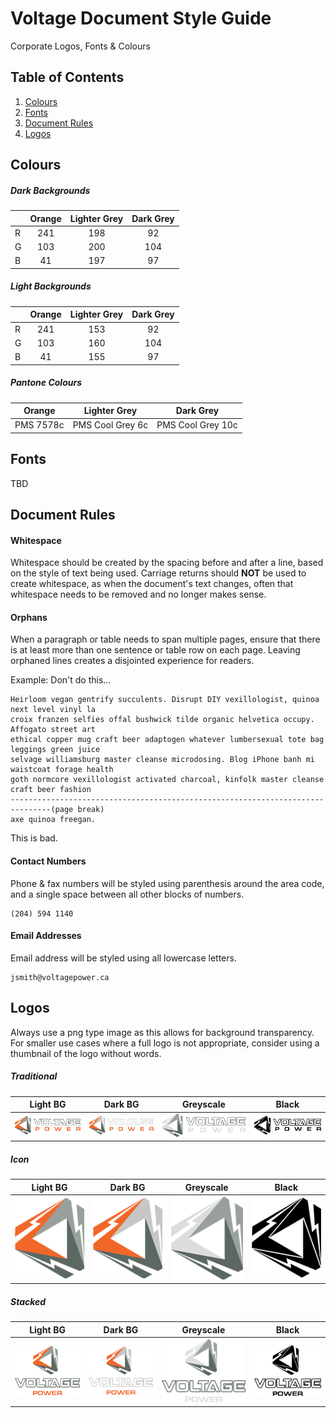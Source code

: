 # Voltage Document Style Guide
Corporate Logos, Fonts &amp; Colours

## Table of Contents
1. [Colours](#colours)
2. [Fonts](#fonts)
3. [Document Rules](#document-rules)
4. [Logos](#logos)

## Colours <a name="colours"></a>

##### Dark Backgrounds

|     | Orange | Lighter Grey | Dark Grey |
| --- | :----: | :----------: | :-------: |
| R | 241 | 198 | 92 |
| G | 103 | 200 | 104 |
| B | 41 | 197 | 97 |

##### Light Backgrounds

|     | Orange | Lighter Grey | Dark Grey |
| --- | :----: | :----------: | :-------: |
| R | 241 | 153 | 92 |
| G | 103 | 160 | 104 |
| B | 41 | 155 | 97 |

##### Pantone Colours

| Orange | Lighter Grey | Dark Grey |
| :----: | :----------: | :-------: |
| PMS 7578c | PMS Cool Grey 6c | PMS Cool Grey 10c |

## Fonts <a name="fonts"></a>

TBD

## Document Rules <a name="document-rules"></a>

#### Whitespace

Whitespace should be created by the spacing before and after a line, based on the style of text being used. Carriage returns should **NOT** be used to create whitespace, as when the document's text changes, often that whitespace needs to be removed and no longer makes sense.

#### Orphans

When a paragraph or table needs to span multiple pages, ensure that there is at least more than one sentence or table row on each page. Leaving orphaned lines creates a disjointed experience for readers.

Example: Don't do this...
```
Heirloom vegan gentrify succulents. Disrupt DIY vexillologist, quinoa next level vinyl la
croix franzen selfies offal bushwick tilde organic helvetica occupy. Affogato street art
ethical copper mug craft beer adaptogen whatever lumbersexual tote bag leggings green juice
selvage williamsburg master cleanse microdosing. Blog iPhone banh mi waistcoat forage health
goth normcore vexillologist activated charcoal, kinfolk master cleanse craft beer fashion
-------------------------------------------------------------------------------(page break)
axe quinoa freegan.
```
This is bad.

#### Contact Numbers

Phone &amp; fax numbers will be styled using parenthesis around the area code, and a single space between all other blocks of numbers.

```
(204) 594 1140
```

#### Email Addresses

Email address will be styled using all lowercase letters.

```
jsmith@voltagepower.ca
```

## Logos <a name="logos"></a>

Always use a png type image as this allows for background transparency. For smaller use cases where a full logo is not appropriate, consider using a thumbnail of the logo without words.

##### Traditional

| Light BG | Dark BG | Greyscale | Black |
| :------: | :-----: | :-------: | :---: |
| ![lightBG](./logos/logo/lightBG.png) | ![darkBG](./logos/logo/darkBG.png) | ![greyscale](./logos/logo/greyscale.png) | ![black](./logos/logo/black.png) |

##### Icon

| Light BG | Dark BG | Greyscale | Black |
| :------: | :-----: | :-------: | :---: |
| ![lightBG](./logos/icon/lightBG.png) | ![darkBG](./logos/icon/darkBG.png) | ![greyscale](./logos/icon/greyscale.png) | ![black](./logos/icon/black.png) |

##### Stacked

| Light BG | Dark BG | Greyscale | Black |
| :------: | :-----: | :-------: | :---: |
| ![lightBG](./logos/stacked/lightBG.png) | ![darkBG](./logos/stacked/darkBG.png) | ![greyscale](./logos/stacked/greyscale.png) | ![black](./logos/stacked/black.png) |
